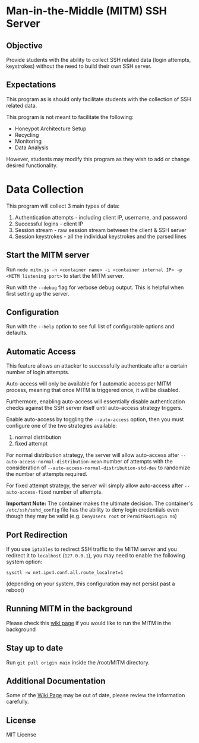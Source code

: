 # Man-in-the-Middle (MITM) SSH Server

## Objective

Provide students with the ability to collect SSH related data (login attempts, keystrokes) without the need to build their own SSH server.

## Expectations

This program as is should only facilitate students with the collection of SSH related data.

This program is not meant to facilitate the following:
* Honeypot Architecture Setup
* Recycling
* Monitoring
* Data Analysis

However, students may modify this program as they wish to add or change desired functionality.

# Data Collection
This program will collect 3 main types of data:
1. Authentication attempts - including client IP, username, and password
2. Successful logins - client IP
3. Session stream - raw session stream between the client & SSH server
4. Session keystrokes - all the individual keystrokes and the parsed lines

## Start the MITM server

Run `node mitm.js -n <container name> -i <container internal IP> -p <MITM listening port>` to start the MITM server.

Run with the `--debug` flag for verbose debug output. This is helpful when first setting up the server.

## Configuration

Run with the `--help` option to see full list of configurable options and defaults.

## Automatic Access

This feature allows an attacker to successfully authenticate after a certain number of login attempts.

Auto-access will only be available for 1 automatic access per MITM process, meaning that once MITM is triggered once, it will be disabled.

Furthermore, enabling auto-access will essentially disable authentication checks against the SSH server itself until auto-access strategy triggers.

Enable auto-access by toggling the `--auto-access` option, then you must configure one of the two strategies available:
1. normal distribution
2. fixed attempt

For normal distribution strategy, the server will allow auto-access after `--auto-access-normal-distribution-mean` number of attempts with the consideration of `--auto-access-normal-distribution-std-dev` to randomize the number of attempts required.

For fixed attempt strategy, the server will simply allow auto-access after `--auto-access-fixed` number of attempts.

**Important Note:** The container makes the ultimate decision. The container's `/etc/ssh/sshd_config` file has the ability to deny login credentials even though they may be valid (e.g. `DenyUsers root` or `PermitRootLogin no`)

## Port Redirection

If you use `iptables` to redirect SSH traffic to the MITM server and you redirect it to `localhost` (`127.0.0.1`), you may need to enable the following system option:
```
sysctl -w net.ipv4.conf.all.route_localnet=1
```
(depending on your system, this configuration may not persist past a reboot)

## Running MITM in the background

Please check this [wiki page](https://github.com/UMD-ACES/MITM/wiki/Running-in-the-Background) if you would like to run the MITM in the background

## Stay up to date
Run `git pull origin main` inside the /root/MITM directory.

## Additional Documentation
Some of the [Wiki Page](https://github.com/UMD-ACES/MITM/wiki) may be out of date, please review the information carefully.

## License
MIT License

